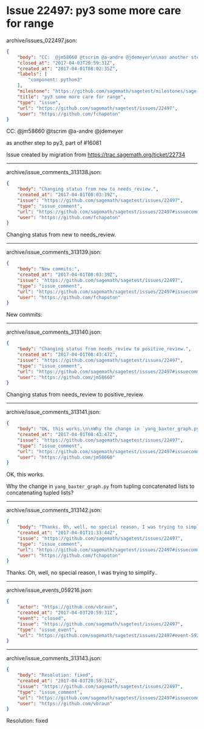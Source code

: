 # Issue 22497: py3 some more care for range

archive/issues_022497.json:
```json
{
    "body": "CC:  @jm58660 @tscrim @a-andre @jdemeyer\n\nas another step to py3, part of #16081\n\nIssue created by migration from https://trac.sagemath.org/ticket/22734\n\n",
    "closed_at": "2017-04-03T20:59:31Z",
    "created_at": "2017-04-01T08:02:35Z",
    "labels": [
        "component: python3"
    ],
    "milestone": "https://github.com/sagemath/sagetest/milestones/sage-8.0",
    "title": "py3 some more care for range",
    "type": "issue",
    "url": "https://github.com/sagemath/sagetest/issues/22497",
    "user": "https://github.com/fchapoton"
}
```
CC:  @jm58660 @tscrim @a-andre @jdemeyer

as another step to py3, part of #16081

Issue created by migration from https://trac.sagemath.org/ticket/22734





---

archive/issue_comments_313138.json:
```json
{
    "body": "Changing status from new to needs_review.",
    "created_at": "2017-04-01T08:03:39Z",
    "issue": "https://github.com/sagemath/sagetest/issues/22497",
    "type": "issue_comment",
    "url": "https://github.com/sagemath/sagetest/issues/22497#issuecomment-313138",
    "user": "https://github.com/fchapoton"
}
```

Changing status from new to needs_review.



---

archive/issue_comments_313139.json:
```json
{
    "body": "New commits:",
    "created_at": "2017-04-01T08:03:39Z",
    "issue": "https://github.com/sagemath/sagetest/issues/22497",
    "type": "issue_comment",
    "url": "https://github.com/sagemath/sagetest/issues/22497#issuecomment-313139",
    "user": "https://github.com/fchapoton"
}
```

New commits:



---

archive/issue_comments_313140.json:
```json
{
    "body": "Changing status from needs_review to positive_review.",
    "created_at": "2017-04-01T08:43:47Z",
    "issue": "https://github.com/sagemath/sagetest/issues/22497",
    "type": "issue_comment",
    "url": "https://github.com/sagemath/sagetest/issues/22497#issuecomment-313140",
    "user": "https://github.com/jm58660"
}
```

Changing status from needs_review to positive_review.



---

archive/issue_comments_313141.json:
```json
{
    "body": "OK, this works.\n\nWhy the change in `yang_baxter_graph.py` from tupling concatenated lists to concatenating tupled lists?",
    "created_at": "2017-04-01T08:43:47Z",
    "issue": "https://github.com/sagemath/sagetest/issues/22497",
    "type": "issue_comment",
    "url": "https://github.com/sagemath/sagetest/issues/22497#issuecomment-313141",
    "user": "https://github.com/jm58660"
}
```

OK, this works.

Why the change in `yang_baxter_graph.py` from tupling concatenated lists to concatenating tupled lists?



---

archive/issue_comments_313142.json:
```json
{
    "body": "Thanks. Oh, well, no special reason, I was trying to simplify..",
    "created_at": "2017-04-01T11:33:44Z",
    "issue": "https://github.com/sagemath/sagetest/issues/22497",
    "type": "issue_comment",
    "url": "https://github.com/sagemath/sagetest/issues/22497#issuecomment-313142",
    "user": "https://github.com/fchapoton"
}
```

Thanks. Oh, well, no special reason, I was trying to simplify..



---

archive/issue_events_059216.json:
```json
{
    "actor": "https://github.com/vbraun",
    "created_at": "2017-04-03T20:59:31Z",
    "event": "closed",
    "issue": "https://github.com/sagemath/sagetest/issues/22497",
    "type": "issue_event",
    "url": "https://github.com/sagemath/sagetest/issues/22497#event-59216"
}
```



---

archive/issue_comments_313143.json:
```json
{
    "body": "Resolution: fixed",
    "created_at": "2017-04-03T20:59:31Z",
    "issue": "https://github.com/sagemath/sagetest/issues/22497",
    "type": "issue_comment",
    "url": "https://github.com/sagemath/sagetest/issues/22497#issuecomment-313143",
    "user": "https://github.com/vbraun"
}
```

Resolution: fixed
